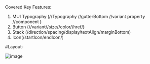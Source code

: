 Covered Key Features:
1. MUI Typography (//Typography //gutterBottom //variant property //component )
2. Button (//variant//size//color//href/)
3. Stack (/direction/spacing/display/textAlign/marginBottom)
4. Icon(/startIcon/endIcon/)

#Layout-

![image](https://user-images.githubusercontent.com/15225177/190135742-6d9dddd7-f3e5-40fe-ba7b-3481aa04f512.png)

